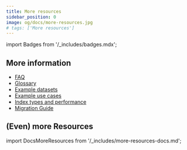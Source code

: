 ```yaml
---
title: More resources
sidebar_position: 0
image: og/docs/more-resources.jpg
# tags: ['More resources']
---
```

import Badges from '/_includes/badges.mdx';

<Badges/>

## More information

- [FAQ](./faq.md)
- [Glossary](./glossary.md)
- [Example datasets](./example-datasets.md)
- [Example use cases](./example-use-cases.md)
- [Index types and performance](./performance.md)
- [Migration Guide](./migration-guide.md)
<!-- - [Deprecation messages]---(./_deprecation-messages.md) -->

## (Even) more Resources

import DocsMoreResources from '/_includes/more-resources-docs.md';

<DocsMoreResources />
